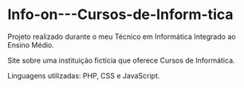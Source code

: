 # Info-on---Cursos-de-Inform-tica
Projeto realizado durante o meu Técnico em Informática Integrado ao Ensino Médio.

Site sobre uma instituição fictícia que oferece Cursos de Informática.

Linguagens utilizadas: PHP, CSS e JavaScript.
